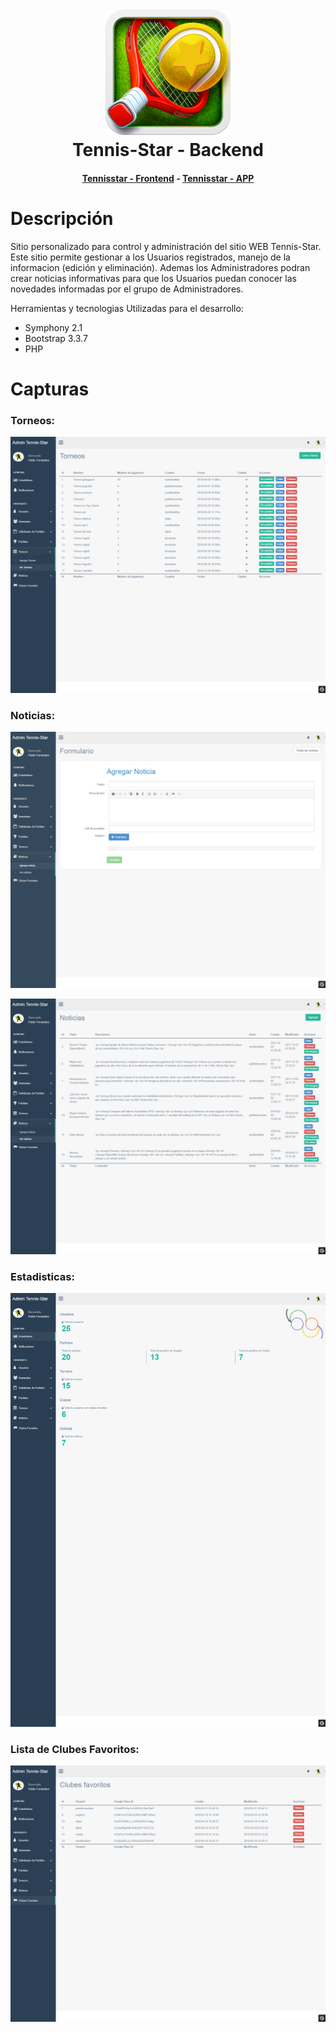<h1 align="center">
  <br>
  <a href="https://admin-tenis.tennis-star.com"><img src="https://raw.githubusercontent.com/martinbobbio/davinci-tennisstar-frontend/master/src/assets/images/logo.png" alt="Tenisstar" width="200"></a>
  <br>
  Tennis-Star - Backend
  <br>
</h1>
<h4 align="center">
  <a href="https://github.com/martinbobbio/davinci-tennisstar-backend">Tennisstar - Frontend</a>
   -  
  <a href="https://github.com/martinbobbio/davinci-tennisstar-mobile">Tennisstar - APP</a>
</h4>


# Descripción

Sitio personalizado para control y administración del sitio WEB Tennis-Star.
Este sitio permite gestionar a los Usuarios registrados, manejo de la informacion (edición y eliminación).
Ademas los Administradores podran crear noticias informativas para que los Usuarios puedan conocer las novedades informadas por el grupo de Administradores.

Herramientas y tecnologias Utilizadas para el desarrollo:
* Symphony 2.1
* Bootstrap 3.3.7
* PHP

# Capturas

### Torneos:

![Image of tournament](web/images/screen-tournamet.png)

### Noticias:

![Image of notice](web/images/screen-notice.png)

![Image of notice2](web/images/screen-notice2.png)

### Estadisticas:

![Image of stats](web/images/screen-stats.png)

### Lista de Clubes Favoritos:

![Image of favoriteClub](web/images/screen-favoriteclub.png)
